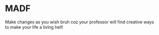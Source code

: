 # MADF
Make changes as you wish bruh coz your professor will find creative ways to make your life a living hell!
